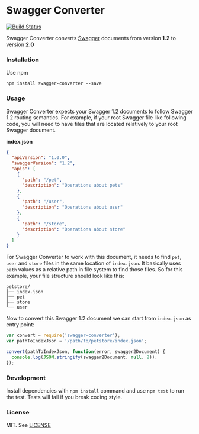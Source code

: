# Swagger Converter

[![Build Status](https://travis-ci.org/apigee-127/swagger-converter.svg?branch=master)](https://travis-ci.org/apigee-127/swagger-converter)

Swagger Converter converts [Swagger](http://swagger.io/) documents from version **1.2** to version **2.0**

### Installation
Use npm

```shell
npm install swagger-converter --save
```

### Usage
Swagger Converter expects your Swagger 1.2 documents to follow Swagger 1.2 routing semantics. For example, if your root Swagger file like following code, you will need to have files that are located relatively to your root Swagger document.

**index.json**
```json
{
  "apiVersion": "1.0.0",
  "swaggerVersion": "1.2",
  "apis": [
    {
      "path": "/pet",
      "description": "Operations about pets"
    },
    {
      "path": "/user",
      "description": "Operations about user"
    },
    {
      "path": "/store",
      "description": "Operations about store"
    }
  ]
}
```
For Swagger Converter to work with this document, it needs to find `pet`, `user` and `store` files in the same location of `index.json`. It basically uses `path` values as a relative path in file system to find those files. So for this example, your file structure should look like this:

```
petstore/
├── index.json
├── pet
├── store
└── user
```

Now to convert this Swagger 1.2 document we can start from `index.json` as entry point:

```javascript
var convert = require('swagger-converter');
var pathToIndexJson = '/path/to/petstore/index.json';

convert(pathToIndexJson, function(error, swagger2Document) {
  console.log(JSON.stringify(swagger2Document, null, 2));
});
```

### Development

Install dependencies with `npm install` command and use `npm test` to run the test. Tests will fail if you break coding style.

### License
MIT. See [LICENSE](./LICENSE)
